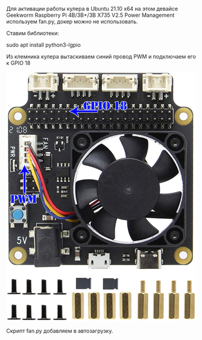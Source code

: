 Для активации работы кулера в Ubuntu 21.10 x64 на этом девайсе Geekworm Raspberry Pi 4B/3B+/3B X735 V2.5 Power Management используем fan.py, докер можно не использовать.

Ставим библиотеки:

sudo apt install python3-lgpio

Из клемника кулера вытаскиваем синий провод PWM и подключаем его к GPIO 18

![fan in GPIO 18](https://github.com/bombapiter/raspberry-pi-pwm-fan-control/blob/main/images/ubuntu_pwm.jpg)



Скрипт fan.py добавляем в автозагрузку.
